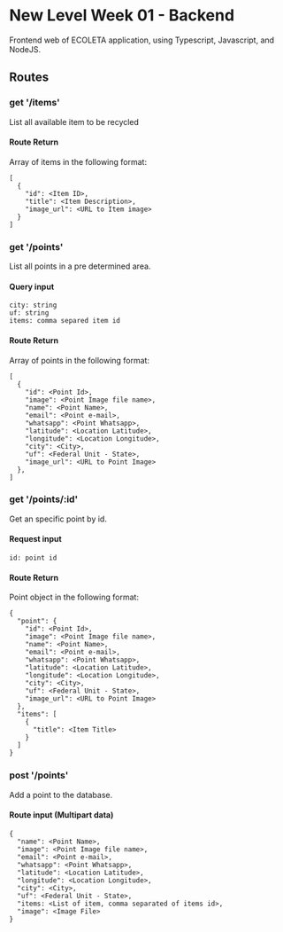 # New Level Week 01 - Backend

Frontend web of ECOLETA application, using Typescript, Javascript, and NodeJS.

## Routes
### get '/items'
List all available item to be recycled

#### Route Return
Array of items in the following format:
```
[
  {
    "id": <Item ID>,
    "title": <Item Description>,
    "image_url": <URL to Item image>
  }
]
```

### get '/points'
List all points in a pre determined area.

#### Query input
```
city: string
uf: string
items: comma separed item id
```

#### Route Return
Array of points in the following format:
```
[
  {
    "id": <Point Id>,
    "image": <Point Image file name>,
    "name": <Point Name>,
    "email": <Point e-mail>,
    "whatsapp": <Point Whatsapp>,
    "latitude": <Location Latitude>,
    "longitude": <Location Longitude>,
    "city": <City>,
    "uf": <Federal Unit - State>,
    "image_url": <URL to Point Image>
  },
]
```

### get '/points/:id'
Get an specific point by id.

#### Request input
```
id: point id
```

#### Route Return
Point object in the following format:
```
{
  "point": {
    "id": <Point Id>,
    "image": <Point Image file name>,
    "name": <Point Name>,
    "email": <Point e-mail>,
    "whatsapp": <Point Whatsapp>,
    "latitude": <Location Latitude>,
    "longitude": <Location Longitude>,
    "city": <City>,
    "uf": <Federal Unit - State>,
    "image_url": <URL to Point Image>
  },
  "items": [
    {
      "title": <Item Title>
    }
  ]
}
```

### post '/points'
Add a point to the database.

#### Route input (Multipart data)
```
{
  "name": <Point Name>,
  "image": <Point Image file name>,
  "email": <Point e-mail>,
  "whatsapp": <Point Whatsapp>,
  "latitude": <Location Latitude>,
  "longitude": <Location Longitude>,
  "city": <City>,
  "uf": <Federal Unit - State>,
  "items: <List of item, comma separated of items id>,
  "image": <Image File>
}
```
